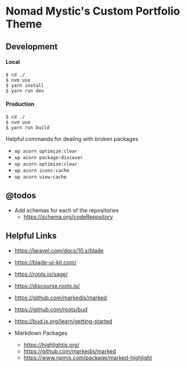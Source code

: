 # Nomad Mystic's Custom Portfolio Theme

## Development

#### Local
```shell
$ cd ./
$ nvm use 
$ yarn install
$ yarn run dev
```

#### Production
```shell
$ cd ./
$ nvm use 
$ yarn run build
```

Helpful commands for dealing with broken packages 
* `wp acorn optimize:clear`
* `wp acorn package:discover`
* `wp acorn optimize:clear`
* `wp acorn icons:cache`
* `wp acorn view:cache`

## @todos
* Add schemas for each of the repositories
  * https://schema.org/codeRepository

## Helpful Links
* https://laravel.com/docs/10.x/blade
* https://blade-ui-kit.com/
* https://roots.io/sage/
* https://discourse.roots.io/
* https://github.com/markedjs/marked
* https://github.com/roots/bud
* https://bud.js.org/learn/getting-started

* Markdown Packages
  * https://highlightjs.org/
  * https://github.com/markedjs/marked
  * https://www.npmjs.com/package/marked-highlight

